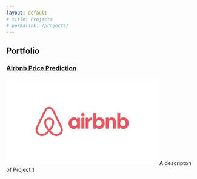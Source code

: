```yaml
---
layout: default
# title: Projects
# permalink: /projects/
---
```


## Portfolio

### [Airbnb Price Prediction](project1.md)
![Project 1 Image](images/Airbnb_Logo.jpg)
A descripton of Project 1

